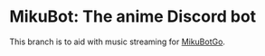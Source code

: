# MikuBot: The anime Discord bot

This branch is to aid with music streaming for [MikuBotGo](https://github.com/darenliang/MikuBotGo).